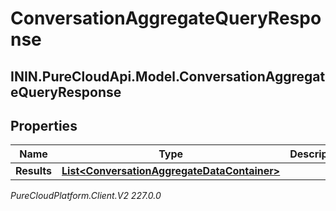 # ConversationAggregateQueryResponse

## ININ.PureCloudApi.Model.ConversationAggregateQueryResponse

## Properties

|Name | Type | Description | Notes|
|------------ | ------------- | ------------- | -------------|
| **Results** | [**List&lt;ConversationAggregateDataContainer&gt;**](ConversationAggregateDataContainer) |  | [optional] |



_PureCloudPlatform.Client.V2 227.0.0_
